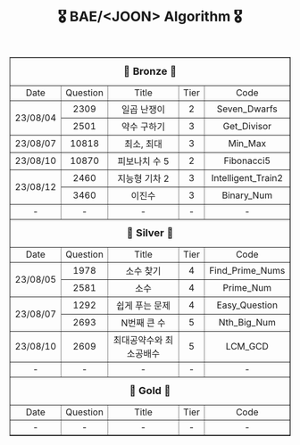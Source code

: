 <h3 align="center"><b><span style="font-size:150%">🎖️ BAE/&lt;JOON> Algorithm 🎖️</span></b></h3>
<br>

<table align="center" border="1" width="90%">
<tr align="center">
<td colspan="5" height="50px"><b><font size=4>🥉 Bronze 🥉</font></b></td>
</tr>
<tr align="center">
<td>Date</td>
<td>Question</td>
<td width="30%">Title</td>
<td>Tier</td>
<td width="30%">Code</td>
</tr>
<tr align="center">
<td rowspan="2">23/08/04</td>
<td>2309</td>
<td>일곱 난쟁이</td>
<td>2</td>
<td>Seven_Dwarfs</td>
</tr>
<tr align="center">
<td>2501</td>
<td>약수 구하기</td>
<td>3</td>
<td>Get_Divisor</td>
</tr>
<tr align="center">
<td>23/08/07</td>
<td>10818</td>
<td>최소, 최대</td>
<td>3</td>
<td>Min_Max</td>
</tr>
<tr align="center">
<td>23/08/10</td>
<td>10870</td>
<td>피보나치 수 5</td>
<td>2</td>
<td>Fibonacci5</td>
</tr>
<tr align="center">
<td rowspan="2">23/08/12</td>
<td>2460</td>
<td>지능형 기차 2</td>
<td>3</td>
<td>Intelligent_Train2</td>
</tr>
<tr align="center">
<td>3460</td>
<td>이진수</td>
<td>3</td>
<td>Binary_Num</td>
</tr>
<tr align="center">
<td>-</td>
<td>-</td>
<td>-</td>
<td>-</td>
<td>-</td>
</tr>

<tr align="center">
<td colspan="5" height="50px"><b><font size=4>🥈 Silver 🥈</b></td>
</tr>
<tr align="center">
<td>Date</td>
<td>Question</td>
<td>Title</td>
<td>Tier</td>
<td>Code</td>
</tr>
<tr align="center">
<td rowspan="2">23/08/05</td>
<td>1978</td>
<td>소수 찾기</td>
<td>4</td>
<td>Find_Prime_Nums</td>
</tr>
<tr align="center">
<td>2581</td>
<td>소수</td>
<td>4</td>
<td>Prime_Num</td>
</tr>
<tr align="center">
<td rowspan="2">23/08/07</td>
<td>1292</td>
<td>쉽게 푸는 문제</td>
<td>4</td>
<td>Easy_Question</td>
</tr>
<tr align="center">
<td>2693</td>
<td>N번째 큰 수</td>
<td>5</td>
<td>Nth_Big_Num</td>
</tr>
<tr align="center">
<td>23/08/10</td>
<td>2609</td>
<td>최대공약수와 최소공배수</td>
<td>5</td>
<td>LCM_GCD</td>
</tr>
<tr align="center">
<td>-</td>
<td>-</td>
<td>-</td>
<td>-</td>
<td>-</td>
</tr>
<tr align="center">
<td colspan="5" height="50px"><b><font size=4>🥇 Gold 🥇</b></td>
</tr>
<tr align="center">
<td>Date</td>
<td>Question</td>
<td>Title</td>
<td>Tier</td>
<td>Code</td>
</tr>
<tr align="center">
<td>-</td>
<td>-</td>
<td>-</td>
<td>-</td>
<td>-</td>
</tr>
</table>